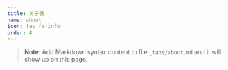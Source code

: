 ```yaml
---
title: 关于我
name: about
icon: fas fa-info
order: 4
---
```



> **Note**: Add Markdown syntax content to file `_tabs/about.md` and it will show up on this page.
